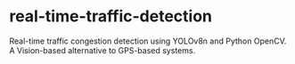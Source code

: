 # real-time-traffic-detection
Real-time traffic congestion detection using YOLOv8n and Python OpenCV. A Vision-based alternative to GPS-based systems.

